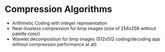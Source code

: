 # Compression Algorithms
- Arithmetic Coding with integer representation
- Near-lossless compression for bmp images (size of 256x256 without palette color)
- Wavelet decomposition for bmp images (512x512 coding/decoding app without compression performance at all)
